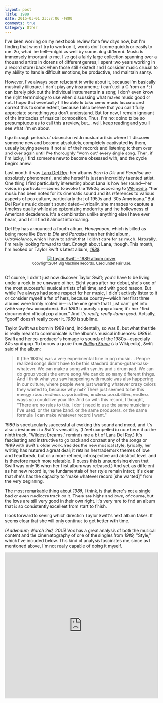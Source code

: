 ```yaml
---
layout: post
Title: 1989
date: 2015-03-01 23:57:06 -0800
comments: true
Category: Other
---
```


I've been working on my next book review for a few days now, but I'm finding
that when I try to work on it, words don't come quickly or easily to me. So,
what the hell&mdash;might as well try something different. Music is immensely
important to me. I've got a fairly large collection spanning over a thousand
artists in dozens of different genres; I spent two years working in a record
store (back when those still existed) and I consider music crucial to my ability
to handle difficult emotions, be productive, and maintain sanity.

However, I've always been reluctant to write about it, because I'm basically
musically illiterate. I don't play any instruments; I can't tell a C from an F;
I can barely pick out the individual instruments in a song; I don't even know
the right terminology to use when discussing what makes music good or not. I
hope that eventually I'll be able to take some music lessons and correct this to
some extent, because I also believe that you can't fully appreciate something
you don't understand. But for now, I remain ignorant of the intricacies of
musical composition. Thus, I'm not going to be so presumptuous as to call this a
review, but... well, keep reading and you'll see what I'm on about.

I go through periods of obsession with musical artists where I'll discover
someone new and become absolutely, completely captivated by them, usually buying
several if not all of their records and listening to them over and over again
until I've thoroughly "worn out" every single song. Then, if I'm lucky, I find
someone new to become obsessed with, and the cycle begins anew.

Last month it was [Lana Del Rey](http://en.wikipedia.org/wiki/Lana_Del_Rey):
her albums _Born to Die_ and _Paradise_ are absolutely phenomenal, and she
herself is just an incredibly talented artist.  One thing I find particularly
interesting about Lana is how her sound&mdash;her voice, in
particular&mdash;seems to evoke the 1950s; according to
[Wikipedia](http://en.wikipedia.org/wiki/Lana_Del_Rey), "her music has
been noted for its cinematic sound and its references to various aspects of pop
culture, particularly that of 1950s and '60s Americana." But Del Rey's music
doesn't sound dated&mdash;lyrically, she manages to capture a timeless quality
while also epitomizing modernity and the hollowness of American decadence. It's
a combination unlike anything else I have ever heard, and I still find it
almost intoxicating.

Del Rey has announced a fourth album, _Honeymoon_, which is billed as being more
like _Born to Die_ and _Paradise_ than her third album, _Ultraviolence_, which I
have to admit that I didn't care for as much. Naturally, I'm really looking
forward to that. Enough about Lana, though. This month, I'm hooked on Taylor
Swift's latest album, _[1989](http://taylorswift.com/releases#/release/12453)_.
<!-- PELICAN_END_SUMMARY -->

<div style="margin-left: auto; margin-right: auto; text-align: center;">
<a href="http://taylorswift.com/releases#/release/12453">
<img src="http://files.mlindgren.ca/images/TaylorSwift1989.png" alt="Taylor Swift - 1989 album cover"/>
</a>
<br />
<small>Copyright 2014 Big Machine Records. Used under Fair Use.</small>
</div><br />

Of course, I didn't just now discover Taylor Swift; you'd have to be living
under a rock to be unaware of her. Eight years after her debut, she's one of the
most successful musical artists of all time, and with good reason. But while
I've always had some respect for her music, I didn't actively listen to it
or consider myself a fan of hers, because country&mdash;which her first three
albums were firmly rooted in&mdash; is the one genre that I just can't get into
(with very few exceptions). But _1989_ is purely a pop album; it's her "first
documented official pop album." And it's _really, really damn good_. Actually,
"good" doesn't really cover it. _1989_ is sublime.

Taylor Swift was born in 1989 (and, incidentally, so was I), but what the title
is really meant to communicate is the album's musical influences: _1989_ is
Swift and her co-producer's homage to sounds of the 1980s—especially 80s
synthpop. To borrow a quote from
_[Rolling Stone](http://www.rollingstone.com/music/news/taylor-swift-reveals-five-things-to-expect-on-1989-20140916)_
(via Wikipedia), Swift said of the album:

> It [the 1980s] was a very experimental time in pop music ... People realized
> songs didn't have to be this standard drums-guitar-bass-whatever. We can make
> a song with synths and a drum pad. We can do group vocals the entire song. We
> can do so many different things. And I think what you saw happening with music
> was also happening in our culture, where people were just wearing whatever
> crazy colors they wanted to, because why not? There just seemed to be this
> energy about endless opportunities, endless possibilities, endless ways you
> could live your life. And so with this record, I thought, "There are no rules
> to this. I don't need to use the same musicians I've used, or the same band,
> or the same producers, or the same formula. I can make whatever record I
> want."

_1989_ is spectacularly successful at evoking this sound and mood, and it's also
a testament to Swift's versatility. (I feel compelled to note here that the
ninth track, "Wildest Dreams," reminds me a bit of Lana Del Rey.)  It's
fascinating and instructive to go back and contrast any of the songs on _1989_
with Swift's older work.  Besides the new musical style, lyrically, her writing
has matured a great deal; it retains her trademark themes of love and
heartbreak, but on a more refined, introspective and abstract level, and is
therefore much more relatable. (I guess this is unsurprising given that Swift
was only 16 when her first album was released.) And yet, as different as her new
record is, the fundamentals of her style remain intact; it's clear that she's
had the capacity to "make whatever record [she wanted]" from the very beginning.

The most remarkable thing about _1989_, I think, is that there's not a single
bad or even mediocre track on it. There are highs and lows, of course, but the
lows are still very good in their own right. It's very rare to find an album
that is so consistently excellent from start to finish.

I look forward to seeing which direction Taylor Swift's next album takes. It
seems clear that she will only continue to get better with time.

_[Addendum, March 2nd, 2015]_ Vox has a great analysis of both the musical
content and the cinematography of one of the singles from _1989,_ "Style," which
I've included below. This kind of analysis fascinates me, since as I mentioned
above, I'm not really capable of doing it myself.

<div style="position: relative; height: 480px;">
<iframe width="854" height="480" src="https://www.youtube.com/embed/l_b86duruvs"
frameborder="0" allowfullscreen
style="position: absolute; top: 0; left: 0; width: 100%; height: 100%"></iframe>
</div>
